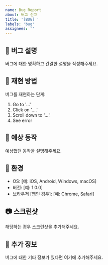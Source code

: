 ```yaml
---
name: Bug Report
about: 버그 신고
title: '[BUG] '
labels: 'bug'
assignees: ''
---
```


## 🐛 버그 설명
버그에 대한 명확하고 간결한 설명을 작성해주세요.

## 🔄 재현 방법
버그를 재현하는 단계:
1. Go to '...'
2. Click on '....'
3. Scroll down to '....'
4. See error

## 💭 예상 동작
예상했던 동작을 설명해주세요.

## 📱 환경
- OS: [예: iOS, Android, Windows, macOS]
- 버전: [예: 1.0.0]
- 브라우저 [웹인 경우]: [예: Chrome, Safari]

## 📷 스크린샷
해당하는 경우 스크린샷을 추가해주세요.

## 📝 추가 정보
버그에 대한 기타 정보가 있다면 여기에 추가해주세요.